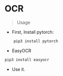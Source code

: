 # OCR 

> Usage

- First, Install pytorch: 

```bash
    pip3 install pytorch
 ```   

- EasyOCR

```bash
pip3 install easyocr
```

- Use it.
